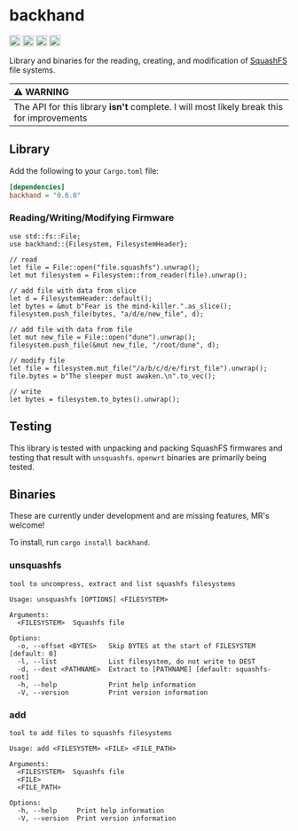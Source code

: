 backhand
===============================

[<img alt="github" src="https://img.shields.io/badge/github-wcampbell0x2a/backhand-8da0cb?style=for-the-badge&labelColor=555555&logo=github" height="20">](https://github.com/wcampbell0x2a/backhand)
[<img alt="crates.io" src="https://img.shields.io/crates/v/backhand.svg?style=for-the-badge&color=fc8d62&logo=rust" height="20">](https://crates.io/crates/backhand)
[<img alt="docs.rs" src="https://img.shields.io/badge/docs.rs-backhand-66c2a5?style=for-the-badge&labelColor=555555&logo=docs.rs" height="20">](https://docs.rs/backhand)
[<img alt="build status" src="https://img.shields.io/github/actions/workflow/status/wcampbell0x2a/backhand/main.yml?branch=master&style=for-the-badge" height="20">](https://github.com/wcampbell0x2a/backhand/actions?query=branch%3Amaster)

Library and binaries for the reading, creating, and modification
of [SquashFS](https://en.wikipedia.org/wiki/SquashFS) file systems.

| :warning: WARNING                                                                          |
|:-------------------------------------------------------------------------------------------|
| The API for this library **isn't** complete. I will most likely break this for improvements |

## Library
Add the following to your `Cargo.toml` file:
```toml
[dependencies]
backhand = "0.6.0"
```
### Reading/Writing/Modifying Firmware
```rust, ignore
use std::fs::File;
use backhand::{Filesystem, FilesystemHeader};

// read
let file = File::open("file.squashfs").unwrap();
let mut filesystem = Filesystem::from_reader(file).unwrap();

// add file with data from slice
let d = FilesystemHeader::default();
let bytes = &mut b"Fear is the mind-killer.".as_slice();
filesystem.push_file(bytes, "a/d/e/new_file", d);

// add file with data from file
let mut new_file = File::open("dune").unwrap();
filesystem.push_file(&mut new_file, "/root/dune", d);

// modify file
let file = filesystem.mut_file("/a/b/c/d/e/first_file").unwrap();
file.bytes = b"The sleeper must awaken.\n".to_vec();

// write
let bytes = filesystem.to_bytes().unwrap();
```

## Testing
This library is tested with unpacking and packing SquashFS firmwares and testing that result with `unsquashfs`.
`openwrt` binaries are primarily being tested.

## Binaries
These are currently under development and are missing features, MR's welcome!

To install, run `cargo install backhand`.

### unsquashfs
```console
tool to uncompress, extract and list squashfs filesystems

Usage: unsquashfs [OPTIONS] <FILESYSTEM>

Arguments:
  <FILESYSTEM>  Squashfs file

Options:
  -o, --offset <BYTES>   Skip BYTES at the start of FILESYSTEM [default: 0]
  -l, --list             List filesystem, do not write to DEST
  -d, --dest <PATHNAME>  Extract to [PATHNAME] [default: squashfs-root]
  -h, --help             Print help information
  -V, --version          Print version information
```
### add
```console
tool to add files to squashfs filesystems

Usage: add <FILESYSTEM> <FILE> <FILE_PATH>

Arguments:
  <FILESYSTEM>  Squashfs file
  <FILE>
  <FILE_PATH>

Options:
  -h, --help     Print help information
  -V, --version  Print version information
```
